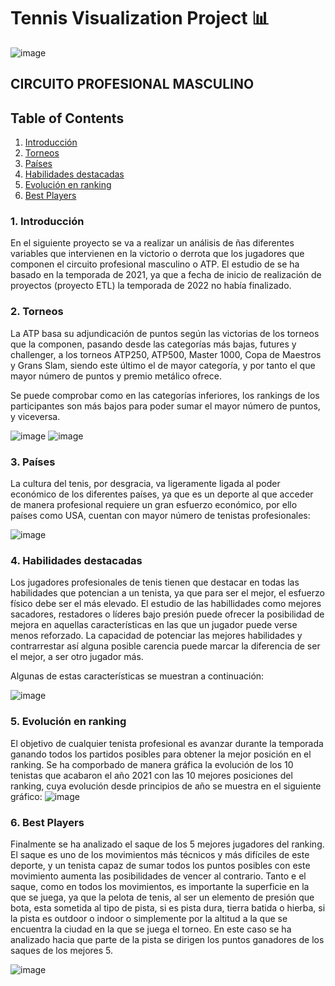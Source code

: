 # Tennis Visualization Project 📊
![image](https://user-images.githubusercontent.com/113057530/203174689-f8ee378a-59c1-45b3-89e9-1ce15084b4ac.png)
## CIRCUITO PROFESIONAL MASCULINO

## Table of Contents
1. [Introducción](#introducción)
2. [Torneos](#torneos)
3. [Países](#países)
4. [Habilidades destacadas](#habilidades-destacadas)
5. [Evolución en ranking](#habilidades-destacadas)
6. [Best Players](#best-players)

### 1. Introducción
En el siguiente proyecto se va a realizar un análisis de ñas diferentes variables que intervienen en la victorio o derrota que los jugadores que componen el circuito profesional masculino o ATP.
El estudio de se ha basado en la temporada de 2021, ya que a fecha de inicio de realización de proyectos (proyecto ETL) la temporada de 2022 no había finalizado.

### 2. Torneos

La ATP basa su adjundicación de puntos según las victorias de los torneos que la componen, pasando desde las categorías más bajas, futures y challenger, a los torneos ATP250, ATP500, Master 1000, Copa de Maestros y Grans Slam, siendo este último el de mayor categoría, y por tanto el que mayor número de puntos y premio metálico ofrece.

Se puede comprobar como en las categorías inferiores, los rankings de los participantes son más bajos para poder sumar el mayor número de puntos, y viceversa.

![image](https://user-images.githubusercontent.com/113057530/203175882-e8dead03-a02c-4f63-99e2-9b4a59c80f9b.png)
![image](https://user-images.githubusercontent.com/113057530/203178284-3b475070-2907-4e5e-acb0-09912a871e92.png)


### 3. Países

La cultura del tenis, por desgracia, va ligeramente ligada al poder económico de los diferentes países, ya que es un deporte al que acceder de manera profesional requiere un gran esfuerzo económico, por ello países como USA, cuentan con mayor número de tenistas profesionales:

![image](https://user-images.githubusercontent.com/113057530/203176264-683e16aa-1f94-4d27-ae1e-a061bb3711ac.png)

### 4. Habilidades destacadas

Los jugadores profesionales de tenis tienen que destacar en todas las habilidades que potencian a un tenista, ya que para ser el mejor, el esfuerzo físico debe ser el más elevado. El estudio de las habillidades como mejores sacadores, restadores o líderes bajo presión puede ofrecer la posibilidad de mejora en aquellas características en las que un jugador puede verse menos reforzado.
La capacidad de potenciar las mejores habilidades y contrarrestar así alguna posible carencia puede marcar la diferencia de ser el mejor, a ser otro jugador más.

Algunas de estas características se muestran a continuación:

![image](https://user-images.githubusercontent.com/113057530/203176760-43421d73-c08c-4e03-ad8c-07d8dc9d6c14.png)

### 5. Evolución en ranking

El objetivo de cualquier tenista profesional es avanzar durante la temporada ganando todos los partidos posibles para obtener la mejor posición en el ranking. Se ha comporbado de manera gráfica la evolución de los 10 tenistas que acabaron el año 2021 con las 10 mejores posiciones del ranking, cuya evolución desde principios de año se muestra en el siguiente gráfico:
![image](https://user-images.githubusercontent.com/113057530/203177487-6a22a09a-8875-41ce-8896-fb83fe5eda74.png)

### 6. Best Players

Finalmente se ha analizado el saque de los 5 mejores jugadores del ranking. El saque es uno de los movimientos más técnicos y más difíciles de este deporte, y un tenista capaz de sumar todos los puntos posibles con este movimiento aumenta las posibilidades de vencer al contrario.
Tanto e el saque, como en todos los movimientos, es importante la superficie en la que se juega, ya que la pelota de tenis, al ser un elemento de presión que bota, esta sometida al tipo de pista, si es pista dura, tierra batida o hierba, si la pista es outdoor o indoor o simplemente por la altitud a la que se encuentra la ciudad en la que se juega el torneo.
En este caso se ha analizado hacia que parte de la pista se dirigen los puntos ganadores de los saques de los mejores 5.

![image](https://user-images.githubusercontent.com/113057530/203178141-eea9372b-f44f-43c0-933c-81eded0d29e6.png)



